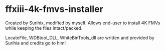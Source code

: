 # ffxiii-4k-fmvs-installer
Created by Surihix, modified by myself. Allows end-user to install 4K FMVs while keeping the files intact/packed.

LocateFile, WDBtool_DLL, WhiteBinTools_dll are written and provided by Surihia and credits go to him!
